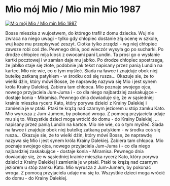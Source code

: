 Mio mój Mio / Mio min Mio 1987 
=============
[![Mio mój Mio / Mio min Mio 1987 ](http://vidos.pl/images/player.gif)](http://vidos.pl/mio-moj-mio-mio-min-mio-1987)

 Bosse mieszka z wujostwem, do którego trafił z domu dziecka. Wuj nie zwraca na niego uwagi - tylko gdy chłopiec dostanie złą ocenę w szkole, wuj każe mu przepisywać zeszyt. Ciotka tylko zrzędzi - wg niej chłopiec zawsze robi coś źle. Pewnego dnia, pod wieczór wysyła go po sucharki. Po drodze chłopiec mija kiosk z owocami pani Lundin. Ta prosi go o wysłanie kartki pocztowej i w zamian daje mu jabłko. Po drodze chłopiec spostrzega, że jabłko staje się złote, podobnie jak tekst napisany przez panią Lundin na kartce. Mio nie wie, co o tym myśleć. Siada na ławce i znajduje obok niej butelkę zatkaną patykiem - w środku coś się rusza... Okazuje sie, że to wielki dżin, który mówi Bosse, że naprawdę nazywa się Mio i jest synem króla Krainy Dalekiej. Zabiera tam chłopca. Mio poznaje swojego ojca, nowego przyjaciela Jum-Juma i - co dla niego najbardziej zaskakujące - dostaje konia - Miramisa. Pewnego dnia dowiaduje się, że w sąsiedniej krainie mieszka rycerz Kato, który porywa dzieici z Krainy Dalekiej i zamienia je w ptaki. Ptaki te krążą nad czarnym jeziorem u stóp zamku Kato. Mio wyrusza z Jum-Jumem, by pokonać wroga. Z pomocą przyjaciela udaje mu się to. Wszystkie dzieci moga wrócić do domu - do Krainy Dalekiej.  ... napisany przez panią Lundin na kartce. Mio nie wie, co o tym myśleć. Siada na ławce i znajduje obok niej butelkę zatkaną patykiem - w środku coś się rusza... Okazuje sie, że to wielki dżin, który mówi Bosse, że naprawdę nazywa się Mio i jest synem króla Krainy Dalekiej. Zabiera tam chłopca. Mio poznaje swojego ojca, nowego przyjaciela Jum-Juma i - co dla niego najbardziej zaskakujące - dostaje konia - Miramisa. Pewnego dnia dowiaduje się, że w sąsiedniej krainie mieszka rycerz Kato, który porywa dzieici z Krainy Dalekiej i zamienia je w ptaki. Ptaki te krążą nad czarnym jeziorem u stóp zamku Kato. Mio wyrusza z Jum-Jumem, by pokonać wroga. Z pomocą przyjaciela udaje mu się to. Wszystkie dzieci moga wrócić do domu - do Krainy Dalekiej.

